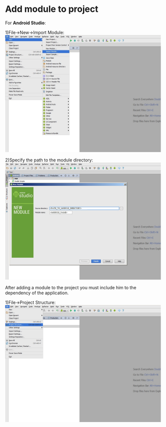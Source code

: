 # Add module to project
For **Android Studio**:

1)File->New->Import Module:
![](import_module_1.jpg)

2)Specify the path to the module directory:
![](import_module_2.jpg)


After adding a module to the project you must include him to the dependency of the application.


1)File->Project Structure:
![](import_module_3.jpg)